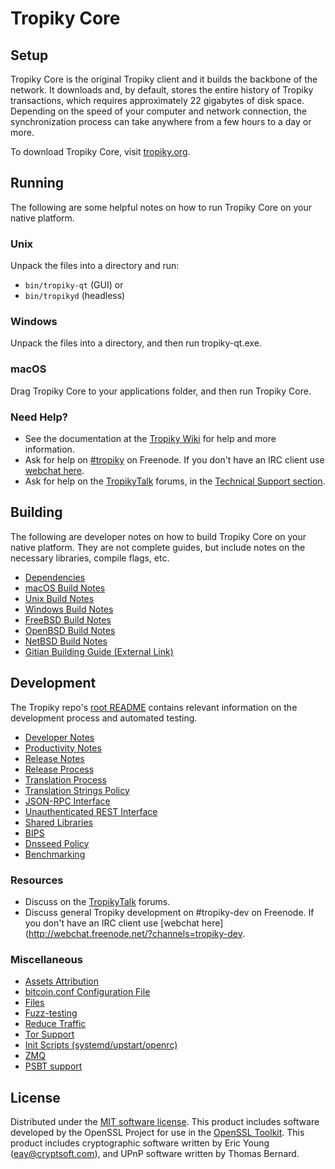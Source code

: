 Tropiky Core
=============

Setup
---------------------
Tropiky Core is the original Tropiky client and it builds the backbone of the network. It downloads and, by default, stores the entire history of Tropiky transactions, which requires approximately 22 gigabytes of disk space. Depending on the speed of your computer and network connection, the synchronization process can take anywhere from a few hours to a day or more.

To download Tropiky Core, visit [tropiky.org](https://tropiky.org/).

Running
---------------------
The following are some helpful notes on how to run Tropiky Core on your native platform.

### Unix

Unpack the files into a directory and run:

- `bin/tropiky-qt` (GUI) or
- `bin/tropikyd` (headless)

### Windows

Unpack the files into a directory, and then run tropiky-qt.exe.

### macOS

Drag Tropiky Core to your applications folder, and then run Tropiky Core.

### Need Help?

* See the documentation at the [Tropiky Wiki](https://tropiky.info/)
for help and more information.
* Ask for help on [#tropiky](http://webchat.freenode.net?channels=tropiky) on Freenode. If you don't have an IRC client use [webchat here](http://webchat.freenode.net?channels=tropiky).
* Ask for help on the [TropikyTalk](https://tropikytalk.io/) forums, in the [Technical Support section](https://tropikytalk.io/c/technical-support).

Building
---------------------
The following are developer notes on how to build Tropiky Core on your native platform. They are not complete guides, but include notes on the necessary libraries, compile flags, etc.

- [Dependencies](dependencies.md)
- [macOS Build Notes](build-osx.md)
- [Unix Build Notes](build-unix.md)
- [Windows Build Notes](build-windows.md)
- [FreeBSD Build Notes](build-freebsd.md)
- [OpenBSD Build Notes](build-openbsd.md)
- [NetBSD Build Notes](build-netbsd.md)
- [Gitian Building Guide (External Link)](https://github.com/bitcoin-core/docs/blob/master/gitian-building.md)

Development
---------------------
The Tropiky repo's [root README](/README.md) contains relevant information on the development process and automated testing.

- [Developer Notes](developer-notes.md)
- [Productivity Notes](productivity.md)
- [Release Notes](release-notes.md)
- [Release Process](release-process.md)
- [Translation Process](translation_process.md)
- [Translation Strings Policy](translation_strings_policy.md)
- [JSON-RPC Interface](JSON-RPC-interface.md)
- [Unauthenticated REST Interface](REST-interface.md)
- [Shared Libraries](shared-libraries.md)
- [BIPS](bips.md)
- [Dnsseed Policy](dnsseed-policy.md)
- [Benchmarking](benchmarking.md)

### Resources
* Discuss on the [TropikyTalk](https://tropikytalk.io/) forums.
* Discuss general Tropiky development on #tropiky-dev on Freenode. If you don't have an IRC client use [webchat here](http://webchat.freenode.net/?channels=tropiky-dev.

### Miscellaneous
- [Assets Attribution](assets-attribution.md)
- [bitcoin.conf Configuration File](bitcoin-conf.md)
- [Files](files.md)
- [Fuzz-testing](fuzzing.md)
- [Reduce Traffic](reduce-traffic.md)
- [Tor Support](tor.md)
- [Init Scripts (systemd/upstart/openrc)](init.md)
- [ZMQ](zmq.md)
- [PSBT support](psbt.md)

License
---------------------
Distributed under the [MIT software license](/COPYING).
This product includes software developed by the OpenSSL Project for use in the [OpenSSL Toolkit](https://www.openssl.org/). This product includes
cryptographic software written by Eric Young ([eay@cryptsoft.com](mailto:eay@cryptsoft.com)), and UPnP software written by Thomas Bernard.
